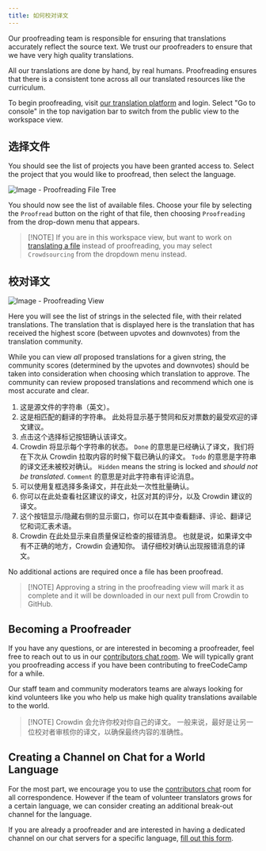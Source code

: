 ```yaml
---
title: 如何校对译文
---
```


Our proofreading team is responsible for ensuring that translations accurately reflect the source text. We trust our proofreaders to ensure that we have very high quality translations.

All our translations are done by hand, by real humans. Proofreading ensures that there is a consistent tone across all our translated resources like the curriculum.

To begin proofreading, visit [our translation platform](https://translate.freecodecamp.org) and login. Select "Go to console" in the top navigation bar to switch from the public view to the workspace view.

## 选择文件

You should see the list of projects you have been granted access to. Select the project that you would like to proofread, then select the language.

![Image - Proofreading File Tree](https://contribute.freecodecamp.org/images/crowdin/proof-file-tree.png)

You should now see the list of available files. Choose your file by selecting the `Proofread` button on the right of that file, then choosing `Proofreading` from the drop-down menu that appears.

> [!NOTE] If you are in this workspace view, but want to work on [translating a file](how-to-translate-files) instead of proofreading, you may select `Crowdsourcing` from the dropdown menu instead.

## 校对译文

![Image - Proofreading View](https://contribute.freecodecamp.org/images/crowdin/proofread.png)

<!--Add proofread/crowdsource button to the image-->

Here you will see the list of strings in the selected file, with their related translations. The translation that is displayed here is the translation that has received the highest score (between upvotes and downvotes) from the translation community.

While you can view _all_ proposed translations for a given string, the community scores (determined by the upvotes and downvotes) should be taken into consideration when choosing which translation to approve. The community can review proposed translations and recommend which one is most accurate and clear.

1. 这是源文件的字符串（英文）。
2. 这是相匹配的翻译的字符串。 此处将显示基于赞同和反对票数的最受欢迎的译文建议。
3. 点击这个选择标记按钮确认该译文。
4. Crowdin 将显示每个字符串的状态。 `Done` 的意思是已经确认了译文，我们将在下次从 Crowdin 拉取内容的时候下载已确认的译文。 `Todo` 的意思是字符串的译文还未被校对确认。 `Hidden` means the string is locked and _should not be translated_. `Comment` 的意思是对此字符串有评论消息。
5. 可以使用复框选择多条译文，并在此处一次性批量确认。
6. 你可以在此处查看社区建议的译文，社区对其的评分，以及 Crowdin 建议的译文。
7. 这个按钮显示/隐藏右侧的显示窗口，你可以在其中查看翻译、评论、翻译记忆和词汇表术语。
8. Crowdin 在此处显示来自质量保证检查的报错消息。 也就是说，如果译文中有不正确的地方，Crowdin 会通知你。 请仔细校对确认出现报错消息的译文。

No additional actions are required once a file has been proofread.

> [!NOTE] Approving a string in the proofreading view will mark it as complete and it will be downloaded in our next pull from Crowdin to GitHub.

## Becoming a Proofreader

If you have any questions, or are interested in becoming a proofreader, feel free to reach out to us in our [contributors chat room](https://discord.gg/PRyKn3Vbay). We will typically grant you proofreading access if you have been contributing to freeCodeCamp for a while.

Our staff team and community moderators teams are always looking for kind volunteers like you who help us make high quality translations available to the world.

> [!NOTE] Crowdin 会允许你校对你自己的译文。 一般来说，最好是让另一位校对者审核你的译文，以确保最终内容的准确性。

## Creating a Channel on Chat for a World Language

For the most part, we encourage you to use the [contributors chat](https://discord.gg/PRyKn3Vbay) room for all correspondence. However if the team of volunteer translators grows for a certain language, we can consider creating an additional break-out channel for the language.

If you are already a proofreader and are interested in having a dedicated channel on our chat servers for a specific language, [fill out this form](https://forms.gle/XU5CyutrYCgDYaVZA).
